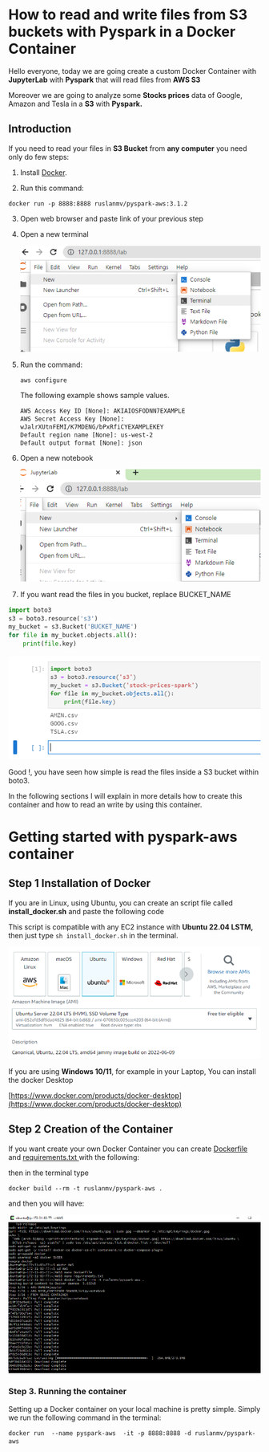 





# How to read and write files from S3 buckets with Pyspark in a Docker Container

Hello everyone, today we are going  create a custom Docker Container with **JupyterLab**  with **Pyspark**  that will read files from **AWS S3**

Moreover we are going to analyze some **Stocks prices** data of Google, Amazon and Tesla in a **S3** with **Pyspark.**

## Introduction

If you need to read your files in **S3 Bucket**  from **any computer** you need only do few steps:

1. Install  [Docker]([https://www.docker.com/products/docker-desktop](https://www.docker.com/products/docker-desktop)).

2. Run this command:

```
docker run -p 8888:8888 ruslanmv/pyspark-aws:3.1.2
```

3. Open web browser and paste link of your previous step

4. Open a new terminal 

   ![image-20220831224711838](assets/images/posts/README/image-20220831224711838.png)

5. Run the command:

   ```
   aws configure
   ```

   The following example shows sample values.

   ```
   AWS Access Key ID [None]: AKIAIOSFODNN7EXAMPLE
   AWS Secret Access Key [None]: wJalrXUtnFEMI/K7MDENG/bPxRfiCYEXAMPLEKEY
   Default region name [None]: us-west-2
   Default output format [None]: json
   ```

6. Open a new notebook

   ![image-20220831224818375](assets/images/posts/README/image-20220831224818375.png)

7.  If you want read the files in you bucket, replace BUCKET_NAME 

   ```python
   import boto3
   s3 = boto3.resource('s3')
   my_bucket = s3.Bucket('BUCKET_NAME')
   for file in my_bucket.objects.all():
       print(file.key)
   ```

   ![image-20220831232436495](assets/images/posts/README/image-20220831232436495.png)

   

Good !,  you have seen how simple is read the files inside a S3 bucket within  boto3. 

In the following sections  I will explain in more details how to create this container and how to read an write by using this container.



# Getting started with pyspark-aws container



## Step 1 Installation of  Docker

If you are in Linux, using Ubuntu, you can create an script file called **install_docker.sh** and paste the following code

<script src="https://gist.github.com/ruslanmv/511d96c2d9cc2dd3b68a67490bcf9aad.js"></script>



This script is compatible with any EC2 instance with **Ubuntu 22.04 LSTM,** then just type `sh install_docker.sh` in the terminal.

![image-20220831205814471](assets/images/posts/README/image-20220831205814471.png)



If you are using **Windows 10/11**, for example in your Laptop, You can install the docker Desktop

[https://www.docker.com/products/docker-desktop](https://www.docker.com/products/docker-desktop)



## Step 2 Creation of the  Container

If you want create your own Docker Container you can create  [Dockerfile ](https://gist.github.com/ruslanmv/9518aa1113c48a9002266f7bd3b012a0#file-dockerfile)  and [requirements.txt ](https://gist.github.com/ruslanmv/9518aa1113c48a9002266f7bd3b012a0#file-requirements-txt) with the following:

<script src="https://gist.github.com/ruslanmv/9518aa1113c48a9002266f7bd3b012a0.js"></script>

then in the terminal type

```
docker build --rm -t ruslanmv/pyspark-aws .
```

and then you will have:

![image-20220831213807833](assets/images/posts/README/image-20220831213807833.png)



### Step 3. Running the container

Setting up a Docker container on your local machine is pretty simple. Simply we run the following command in the terminal:

```
docker run  --name pyspark-aws  -it -p 8888:8888 -d ruslanmv/pyspark-aws
```

